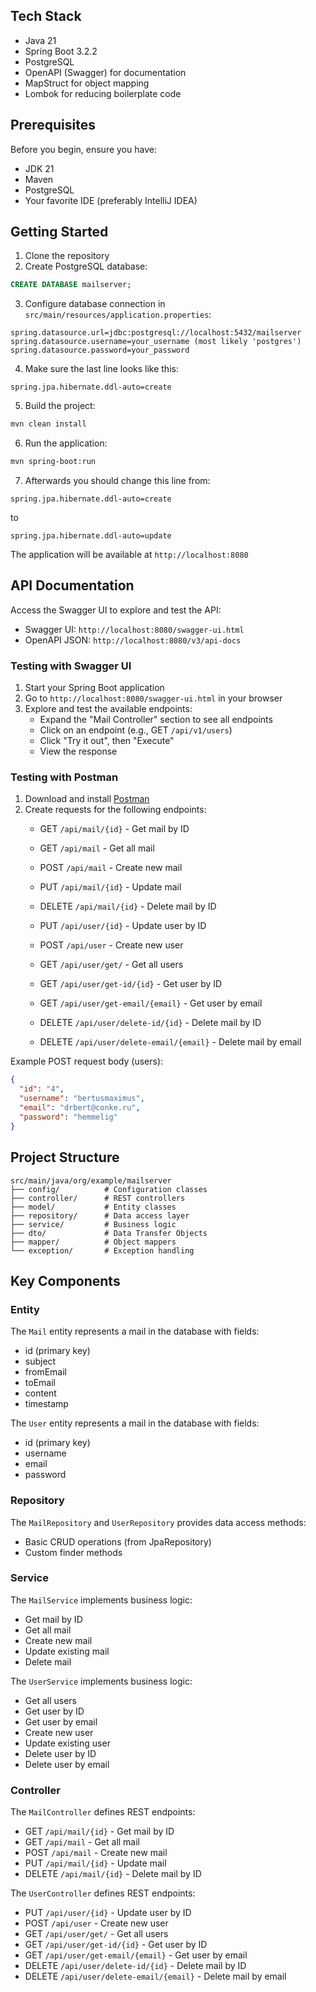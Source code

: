 ## Tech Stack

- Java 21
- Spring Boot 3.2.2
- PostgreSQL
- OpenAPI (Swagger) for documentation
- MapStruct for object mapping
- Lombok for reducing boilerplate code

## Prerequisites

Before you begin, ensure you have:
- JDK 21
- Maven
- PostgreSQL
- Your favorite IDE (preferably IntelliJ IDEA)

## Getting Started

1. Clone the repository
2. Create PostgreSQL database:
```sql
CREATE DATABASE mailserver;
```

3. Configure database connection in `src/main/resources/application.properties`:
```properties
spring.datasource.url=jdbc:postgresql://localhost:5432/mailserver
spring.datasource.username=your_username (most likely 'postgres')
spring.datasource.password=your_password
```
4. Make sure the last line looks like this:
```properties
spring.jpa.hibernate.ddl-auto=create
```

5. Build the project:
```bash
mvn clean install
```

6. Run the application:
```bash
mvn spring-boot:run
```

7. Afterwards you should change this line from:
```properties
spring.jpa.hibernate.ddl-auto=create
```
to 
```properties
spring.jpa.hibernate.ddl-auto=update
```

The application will be available at `http://localhost:8080`

## API Documentation

Access the Swagger UI to explore and test the API:
- Swagger UI: `http://localhost:8080/swagger-ui.html`
- OpenAPI JSON: `http://localhost:8080/v3/api-docs`

### Testing with Swagger UI

1. Start your Spring Boot application
2. Go to `http://localhost:8080/swagger-ui.html` in your browser
3. Explore and test the available endpoints:
    - Expand the "Mail Controller" section to see all endpoints
    - Click on an endpoint (e.g., GET `/api/v1/users`)
    - Click "Try it out", then "Execute"
    - View the response

### Testing with Postman

1. Download and install [Postman](https://www.postman.com/downloads/)
2. Create requests for the following endpoints:
   - GET `/api/mail/{id}` - Get mail by ID
   - GET `/api/mail` - Get all mail
   - POST `/api/mail` - Create new mail
   - PUT `/api/mail/{id}` - Update mail
   - DELETE `/api/mail/{id}` - Delete mail by ID

   - PUT `/api/user/{id}` - Update user by ID
   - POST `/api/user` - Create new user
   - GET `/api/user/get/` - Get all users
   - GET `/api/user/get-id/{id}` - Get user by ID
   - GET `/api/user/get-email/{email}` - Get user by email
   - DELETE `/api/user/delete-id/{id}` - Delete mail by ID
   - DELETE `/api/user/delete-email/{email}` - Delete mail by email


Example POST request body (users):

```json
{
  "id": "4",
  "username": "bertusmaximus",
  "email": "drbert@conke.ru",
  "password": "hemmelig"
}
```

## Project Structure

```
src/main/java/org/example/mailserver
├── config/          # Configuration classes
├── controller/      # REST controllers
├── model/           # Entity classes
├── repository/      # Data access layer
├── service/         # Business logic
├── dto/             # Data Transfer Objects
├── mapper/          # Object mappers
└── exception/       # Exception handling
```

## Key Components

### Entity
The `Mail` entity represents a mail in the database with fields:
- id (primary key)
- subject
- fromEmail
- toEmail
- content
- timestamp

The `User` entity represents a mail in the database with fields:
- id (primary key)
- username
- email
- password

### Repository
The `MailRepository` and `UserRepository` provides data access methods:
- Basic CRUD operations (from JpaRepository)
- Custom finder methods

### Service
The `MailService` implements business logic:
- Get mail by ID
- Get all mail 
- Create new mail
- Update existing mail
- Delete mail

The `UserService` implements business logic:
- Get all users
- Get user by ID
- Get user by email
- Create new user
- Update existing user
- Delete user by ID
- Delete user by email

### Controller
The `MailController` defines REST endpoints:
- GET `/api/mail/{id}` - Get mail by ID
- GET `/api/mail` - Get all mail
- POST `/api/mail` - Create new mail
- PUT `/api/mail/{id}` - Update mail
- DELETE `/api/mail/{id}` - Delete mail by ID

The `UserController` defines REST endpoints:
- PUT `/api/user/{id}` - Update user by ID
- POST `/api/user` - Create new user
- GET `/api/user/get/` - Get all users
- GET `/api/user/get-id/{id}` - Get user by ID
- GET `/api/user/get-email/{email}` - Get user by email
- DELETE `/api/user/delete-id/{id}` - Delete mail by ID
- DELETE `/api/user/delete-email/{email}` - Delete mail by email